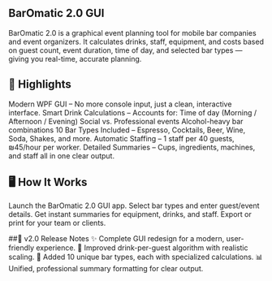 ## BarOmatic 2.0 GUI
BarOmatic 2.0 is a graphical event planning tool for mobile bar companies and event organizers.
It calculates drinks, staff, equipment, and costs based on guest count, event duration, time of day, and selected bar types — giving you real-time, accurate planning.

## 🚀 Highlights
Modern WPF GUI – No more console input, just a clean, interactive interface.
Smart Drink Calculations – Accounts for:
Time of day (Morning / Afternoon / Evening)
Social vs. Professional events
Alcohol-heavy bar combinations
10 Bar Types Included – Espresso, Cocktails, Beer, Wine, Soda, Shakes, and more.
Automatic Staffing – 1 staff per 40 guests, ₪45/hour per worker.
Detailed Summaries – Cups, ingredients, machines, and staff all in one clear output.

## 🖥 How It Works
Launch the BarOmatic 2.0 GUI app.
Select bar types and enter guest/event details.
Get instant summaries for equipment, drinks, and staff.
Export or print for your team or clients.

##📜 v2.0 Release Notes
✨ Complete GUI redesign for a modern, user-friendly experience.
🧮 Improved drink-per-guest algorithm with realistic scaling.
🍹 Added 10 unique bar types, each with specialized calculations.
📊 Unified, professional summary formatting for clear output.
